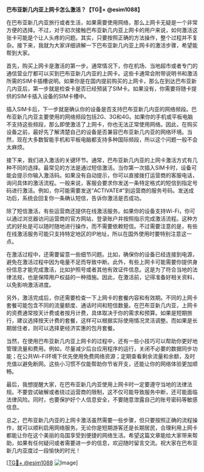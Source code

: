 **巴布亚新几内亚上网卡怎么激活？【TG💪+ @esim1088】**

在巴布亚新几内亚旅行或者生活，如果需要使用网络，那么上网卡无疑是一个非常方便的选择。不过，对于初次接触巴布亚新几内亚上网卡的用户来说，如何激活这张卡可能是个让人头疼的问题。其实，只要按照正确的方法操作，整个过程并不复杂。接下来，我就为大家详细讲解一下巴布亚新几内亚上网卡的激活步骤，希望能帮到大家。

首先，购买上网卡是激活的第一步。通常情况下，你在机场、当地超市或者专门的通信营业厅都可以买到巴布亚新几内亚的上网卡。这些卡通常会附带说明书和激活所需的SIM卡插槽说明。如果你是在国内提前购买的上网卡，那么在到达巴布亚新几内亚后，第一步就是检查卡是否已经预装了SIM卡。如果没有，你需要将随卡提供的SIM卡插入设备的SIM卡槽中。

插入SIM卡后，下一步就是确认你的设备是否支持巴布亚新几内亚的网络频段。巴布亚新几内亚主要使用的网络频段包括2G、3G和4G。如果你的手机或平板电脑不支持这些频段，那么即使激活了上网卡，你也无法正常使用网络。因此，在购买设备之前，最好先了解清楚自己的设备是否兼容巴布亚新几内亚的网络环境。当然，现在大多数智能手机和平板电脑都支持多种国际频段，所以这个问题一般不会太麻烦。

接下来，我们进入激活的关键环节。通常，巴布亚新几内亚的上网卡激活方式有几种不同的选择。最常见的方法是通过短信激活。当你第一次插入SIM卡时，设备可能会提示你输入激活码。如果没有自动提示，你可以直接拨打运营商的客服电话，询问具体的激活流程。一般来说，客服会要求你发送一条特定格式的短信到指定号码进行激活。例如，你可能需要发送“ACTIVATE#”到运营商的服务号码。发送成功后，系统会回复你一条确认短信，告诉你激活是否成功。

除了短信激活，有些运营商还提供在线激活服务。如果你的设备支持Wi-Fi，你可以通过浏览器访问运营商的官方网站，登录账户并按照指示完成激活流程。这种方式的好处是可以随时随地进行操作，而不需要依赖短信。不过需要注意的是，有些在线激活服务可能只支持特定地区的IP地址，所以在国外使用时要特别注意这一点。

在激活过程中，还需要留意一些细节问题。比如，确保你的设备已经连接到电源，避免在激活过程中因为电量不足而导致中断。此外，有些上网卡可能需要你提供身份信息才能完成激活，比如护照号或者其他有效证件信息。这是为了符合当地的法律法规，也是保障用户权益的一种措施。因此，在激活前，记得准备好相关资料，以免影响激活进度。

另外，激活完成后，你还需要检查一下上网卡的套餐内容和有效期。不同的上网卡套餐可能包含不同的流量额度、通话时间和短信数量。在巴布亚新几内亚，上网卡的资费通常按天计费或者按月计费，具体取决于你的需求和预算。如果是短期旅行，建议选择按天计费的套餐，这样可以根据实际使用情况灵活调整。而如果是长期居住者，则可以选择更经济实惠的包月套餐。

当然，在使用巴布亚新几内亚上网卡的过程中，还有一些小技巧可以帮助你更好地管理流量和费用。例如，尽量减少后台应用程序的运行，关闭不必要的数据同步功能；在公共Wi-Fi环境下优先使用免费网络资源；定期查看剩余流量和余额，及时充值以避免断网。这些小习惯不仅能帮助你节省开支，还能让你的网络体验更加顺畅。

最后，我想提醒大家，在巴布亚新几内亚使用上网卡时一定要遵守当地的法律法规。不要尝试破解或者绕过运营商的限制，这不仅可能导致服务中断，还可能面临法律风险。同时，也要保护好个人信息安全，不要随意泄露自己的账号密码等敏感信息。

总之，巴布亚新几内亚的上网卡激活虽然需要一些步骤，但只要按照正确的流程操作，就可以顺利启用网络服务。无论你是短期游客还是长期居民，合理利用上网卡都能让你在这个美丽的岛国享受到便捷的网络生活。希望这篇文章能给大家带来帮助，如果有任何疑问或者需要进一步的信息，欢迎随时留言交流。祝大家在巴布亚新几内亚度过一段愉快的时光！

[[TG💪+ @esim1088](https://t.me/s/esim1088) ![Image](https://i.postimg.cc/4NQfJmqS/Snipaste-2025-05-13-00-14-12.png)]